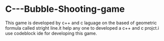 # C---Bubble-Shooting-game
This game is developed by c++ and c laguage on the based of geometric formula called stright line.it help any one to developed a c++ and c projct.i use codeblock ide for developing this game.
